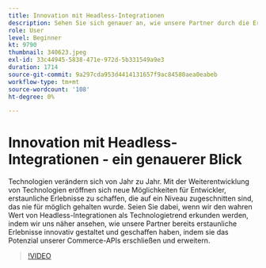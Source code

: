 ```yaml
---
title: Innovation mit Headless-Integrationen
description: Sehen Sie sich genauer an, wie unsere Partner durch die Erschließung und Erweiterung des Potenzials der Adobe Commerce-APIs innovative und kreative Erlebnisse geschaffen haben.
role: User
level: Beginner
kt: 9790
thumbnail: 340623.jpeg
exl-id: 33c44945-5838-471e-972d-5b331549a9e3
duration: 1714
source-git-commit: 9a297cda953d4414131657f9ac84580aea0eabeb
workflow-type: tm+mt
source-wordcount: '108'
ht-degree: 0%

---
```


# Innovation mit Headless-Integrationen - ein genauerer Blick

Technologien verändern sich von Jahr zu Jahr. Mit der Weiterentwicklung von Technologien eröffnen sich neue Möglichkeiten für Entwickler, erstaunliche Erlebnisse zu schaffen, die auf ein Niveau zugeschnitten sind, das nie für möglich gehalten wurde. Seien Sie dabei, wenn wir den wahren Wert von Headless-Integrationen als Technologietrend erkunden werden, indem wir uns näher ansehen, wie unsere Partner bereits erstaunliche Erlebnisse innovativ gestaltet und geschaffen haben, indem sie das Potenzial unserer Commerce-APIs erschließen und erweitern.

>[!VIDEO](https://video.tv.adobe.com/v/340623/?quality=12&learn=on)

